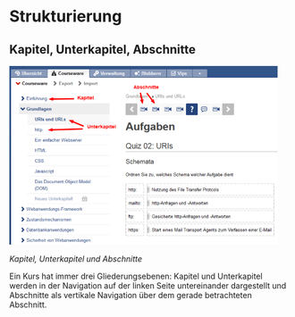 ﻿Strukturierung
==============


Kapitel, Unterkapitel, Abschnitte
---------------------------------

![Kapitel, Unterkapitel und Abschnitte](img/structures.png)

*Kapitel, Unterkapitel und Abschnitte*

Ein Kurs hat immer drei Gliederungsebenen: 
Kapitel und Unterkapitel werden in der Navigation auf der linken Seite untereinander dargestellt 
und Abschnitte als vertikale Navigation über dem gerade betrachteten Abschnitt.
